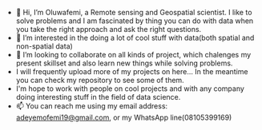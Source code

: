 - 👋 Hi, I’m Oluwafemi, a Remote sensing and Geospatial scientist. I like to solve problems and I am fascinated by thing you can do with data when you take the right approach and ask the right questions.
- 👀 I’m interested in the doing a lot of cool stuff with data(both spatial and non-spatial data) 
- 💞️ I’m looking to collaborate on all kinds of project, which chalenges my present skillset and also learn new things while solving problems.
- I will frequently upload more of my projects on here... In the meantime you can check my repository to see some of them.
- I'm hope to work with people on cool projects and with any company doing interesting stuff in the field of data science. 
- 📫 You can reach me using my email address: adeyemofemi19@gmail.com, or my WhatsApp line(08105399169)

